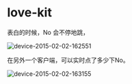 # love-kit

表白的时候，No 会不停地跳，

![device-2015-02-02-162551](https://cloud.githubusercontent.com/assets/5022872/5997625/1b5b8d3a-aaf9-11e4-8aa2-fced09181074.png)


在另外一个客户端，可以实时点了多少下No。

![device-2015-02-02-163155](https://cloud.githubusercontent.com/assets/5022872/5997624/1aed8be6-aaf9-11e4-98d9-d0267ff75df5.png)


